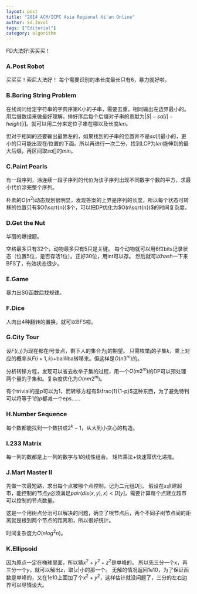 ```yaml
---
layout: post
title: "2014 ACM/ICPC Asia Regional Xi'an Online"
author: Sd.Invol
tags: ["Editorial"]
category: algorithm
---
```


FD大法好!买买买！

### A.Post Robot
买买买！索尼大法好！
每个需要识别的串长度最长只有6，暴力就好啦。

### B.Boring String Problem
在线询问给定字符串的字典序第K小的子串，需要去重，相同输出左边界最小的。用后缀数组来做最好理解，排好序后每个后缀对子串的贡献为$|S|-sa[i]-height[i]$。就可以用二分来定位子串在哪以及长度$len$。

但对于相同的还要输出最靠左的，如果找到的子串的位置并不是$sa[i]$最小的，更小的只可能出现在$i$位置的下面。所以再进行一次二分，找到LCP为$len$能伸到的最大后缀，再区间取$sa[]$的$min$。

### C.Paint Pearls
有一段序列，涂连续一段子序列的代价为该子序列出现不同数字个数的平方，求最小代价涂完整个序列。

朴素的$O(n^2)$动态规划很明显，发现答案的上界是序列的长度，所以每个状态可转移的位置只有$O(\sqrt{n})$个，可以把DP优化为$O(n\sqrt{n})$的时间复杂度。

### D.Get the Nut
华丽的爆搜题。

空格最多只有32个，动物最多只有5只是关键。
每个动物就可以用6位bits记录状态（位置5位，是否存活1位）。正好30位，用int可以存。
然后就可以hash一下来BFS了，有效状态很少。

### E.Game

暴力出SG函数后找规律。

### F.Dice

人肉出4种翻转的置换，就可以BFS啦。

### G.City Tour

设$F(i,j)$为现在都在$i$号景点，剩下人的集合为j的期望。
只需枚举$j$的子集$k$，乘上对应的概率从$F(i+1,k)+$baliliba转移来。但这样是$O(n3^m)$的。

分析转移方程，发现可以省去枚举子集的过程，用一个$O(m2^m)$的DP可以预处理两个量的子集和。复杂度优化为$O(nm2^m)$。

有个trivial的是$p$可以为1，而转移方程有$\frac{1}{1-p}$这种东西，为了避免特判可以将等于1的$p$都减一个eps……

### H.Number Sequence
每个数都能找到一个数拼成$2^k-1$，从大到小贪心的构造。

### I.233 Matrix
每一列的数都是上一列的数字与1的线性组合。
矩阵乘法+快速幂优化递推。

### J.Mart Master II
先做一次最短路，求出每个点被哪个点控制，记为二元组$D[]$。
假设在$x$点建超市，能控制的节点$y$必须满足$pair(dis(x,y) , x) < D[y]$。需要计算每个点建立超市可以控制的节点数量。

这是一个用树点分治可以解决的问题，确立了根节点后，两个不同子树节点间的距离就是根到两个节点的距离和，所以很好统计。

时间复杂度为$O(nlog^2n)$。

### K.Ellipsoid
因为原点一定在椭球里面，所以猜$x^2+y^2+z^2$是单峰的。
所以先三分一个$x$，再三分一个$y$，就可以解出$z$，取$|z|$小的那一个。
无解的情况返回1e10，为了保证函数是单峰的，又在1e10上面加了个$x^2+y^2$，这样估计就没问题了，三分的左右边界可以尽情设大。
